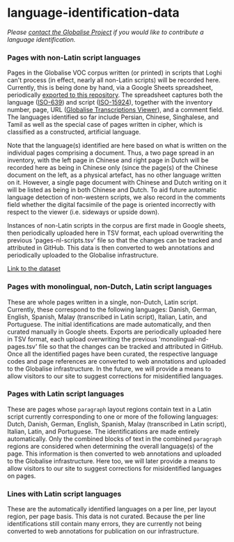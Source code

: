 # language-identification-data

_Please [contact the Globalise Project](https://globalise.huygens.knaw.nl/contact-us/) if you would like to contribute a language identification._

### Pages with non-Latin script languages

Pages in the Globalise VOC corpus written (or printed) in scripts that Loghi can't process (in effect, nearly all non-Latin scripts) will be recorded here. Currently, this is being done by hand, via a Google Sheets spreadsheet, periodically [exported to this repository](https://github.com/globalise-huygens/language-identification-data/blob/main/non-latin-script-pages). The spreadsheet captures both the language ([ISO-639](https://en.wikipedia.org/wiki/ISO_639)) and script ([ISO-15924](https://en.wikipedia.org/wiki/ISO_15924)), together with the inventory number, page, URL ([Globalise Transcriptions Viewer](https://transcriptions.globalise.huygens.knaw.nl/)), and a comment field. The languages identified so far include Persian, Chinese, Singhalese, and Tamil as well as the special case of pages written in cipher, which is classified as a constructed, artificial language. 

Note that the language(s) identified are here based on what is written on the individual pages comprising a document. Thus, a two page spread in an inventory, with the left page in Chinese and right page in Dutch will be recorded here as being in Chinese only (since the page(s) of the Chinese document on the left, as a physical artefact, has no other language written on it. However, a single page document with Chinese and Dutch writing on it will be listed as being in both Chinese and Dutch. To aid future automatic language detection of non-western scripts, we also record in the comments field whether the digital facsimile of the page is oriented incorrectly with respect to the viewer (i.e. sideways or upside down). 

Instances of non-Latin scripts in the corpus are first made in Google sheets, then periodically uploaded here in TSV format, each upload overwriting the previous 'pages-nl-scripts.tsv' file so that the changes can be tracked and attributed in GitHub. This data is then converted to web annotations and periodically uploaded to the Globalise infrastructure.

[Link to the dataset](non-latin-script-pages)

### Pages with monolingual, non-Dutch, Latin script languages

These are whole pages written in a single, non-Dutch, Latin script. Currently, these correspond to the following languages: Danish, German, English, Spanish, Malay (transcribed in Latin script), Italian, Latin, and Portuguese. The initial identifications are made automatically, and then curated manually in Google sheets. Exports are periodically uploaded here in TSV format, each upload overwriting the previous 'monolingual-nd-pages.tsv' file so that the changes can be tracked and attributed in GitHub. Once all the identified pages have been curated, the respective language codes and page references are converted to web annotations and uploaded to the Globalise infrastructure. In the future, we will provide a means to allow visitors to our site to suggest corrections for misidentified languages.

### Pages with Latin script languages

These are pages whose `paragraph` layout regions contain text in a Latin script currently corresponding to one or more of the following languages: Dutch, Danish, German, English, Spanish, Malay (transcribed in Latin script), Italian, Latin, and Portuguese. The identifications are made entirely automatically. Only the combined blocks of text in the combined `paragraph` regions are considered when determining the overall language(s) of the page. This information is then converted to web annotations and uploaded to the Globalise infrastructure. Here too, we will later provide a means to allow visitors to our site to suggest corrections for misidentified languages on  pages.

### Lines with Latin script languages

These are the automatically identified languages on a per line, per layout region, per page basis. This data is not curated. Because the per line identifications still contain many errors, they are currently not being converted to web annotations for publication on our infrastructure. 
